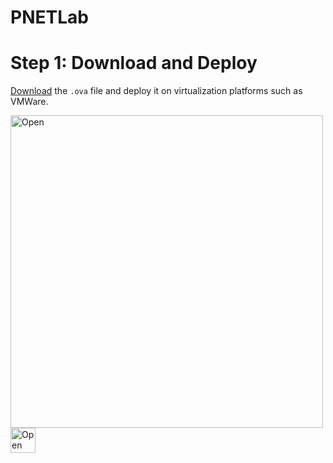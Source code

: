 # PNETLab

# Step 1: Download and Deploy
[Download](https://pnetlab.com/pages/download) the `.ova` file and deploy it on virtualization platforms such as VMWare.

<img src="https://github.com/user-attachments/assets/90d18099-6518-4741-bbd4-507d5d3a3ca8" alt="Open" width="500" length="500"/>
<br/>
<img src="https://github.com/user-attachments/assets/59843ef2-ce5f-4e95-90d8-d47dcb00b3bd" alt="Open" width="40" length="10000"/>
